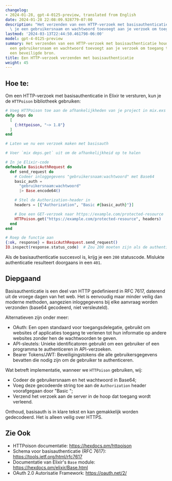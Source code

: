 ```yaml
---
changelog:
- 2024-01-28, gpt-4-0125-preview, translated from English
date: 2024-01-28 22:08:09.928779-07:00
description: "Het verzenden van een HTTP-verzoek met basisauthenticatie houdt in dat\
  \ je een gebruikersnaam en wachtwoord toevoegt aan je verzoek om toegang te krijgen\u2026"
lastmod: '2024-03-13T22:44:50.461798-06:00'
model: gpt-4-0125-preview
summary: Het verzenden van een HTTP-verzoek met basisauthenticatie houdt in dat je
  een gebruikersnaam en wachtwoord toevoegt aan je verzoek om toegang te krijgen tot
  een beveiligde bron.
title: Een HTTP-verzoek verzenden met basisauthenticatie
weight: 45
---
```


## Hoe te:
Om een HTTP-verzoek met basisauthenticatie in Elixir te versturen, kun je de `HTTPoison` bibliotheek gebruiken:

```elixir
# Voeg HTTPoison toe aan de afhankelijkheden van je project in mix.exs
defp deps do
  [
    {:httpoison, "~> 1.8"}
  ]
end

# Laten we nu een verzoek maken met basisauth

# Voer `mix deps.get` uit om de afhankelijkheid op te halen

# In je Elixir-code
defmodule BasicAuthRequest do
  def send_request do
    # Codeer inloggegevens "gebruikersnaam:wachtwoord" met Base64
    basic_auth =
      "gebruikersnaam:wachtwoord"
      |> Base.encode64()

    # Stel de Authorization-header in
    headers = [{"Authorization", "Basic #{basic_auth}"}]

    # Doe een GET-verzoek naar https://example.com/protected-resource
    HTTPoison.get("https://example.com/protected-resource", headers)
  end
end

# Roep de functie aan
{:ok, response} = BasicAuthRequest.send_request()
IO.inspect(response.status_code)  # Zou 200 moeten zijn als de authenticatie succesvol is
```

Als de basisauthenticatie succesvol is, krijg je een `200` statuscode. Mislukte authenticatie resulteert doorgaans in een `401`.

## Diepgaand
Basisauthenticatie is een deel van HTTP gedefinieerd in RFC 7617, daterend uit de vroege dagen van het web. Het is eenvoudig maar minder veilig dan moderne methoden, aangezien inloggegevens bij elke aanvraag worden verzonden (base64 gecodeerd, niet versleuteld).

Alternatieven zijn onder meer:
- OAuth: Een open standaard voor toegangsdelegatie, gebruikt om websites of applicaties toegang te verlenen tot hun informatie op andere websites zonder hen de wachtwoorden te geven.
- API-sleutels: Unieke identificatoren gebruikt om een gebruiker of een programma te authenticeren in API-verzoeken.
- Bearer Tokens/JWT: Beveiligingstokens die alle gebruikersgegevens bevatten die nodig zijn om de gebruiker te authenticeren.

Wat betreft implementatie, wanneer we `HTTPoison` gebruiken, wij:
- Codeer de gebruikersnaam en het wachtwoord in Base64;
- Voeg deze gecodeerde string toe aan de `Authorization` header voorafgegaan door "Basic ";
- Verzend het verzoek aan de server in de hoop dat toegang wordt verleend.

Onthoud, basisauth is in klare tekst en kan gemakkelijk worden gedecodeerd. Het is alleen veilig over HTTPS.

## Zie Ook
- HTTPoison documentatie: https://hexdocs.pm/httpoison
- Schema voor basisauthenticatie (RFC 7617): https://tools.ietf.org/html/rfc7617
- Documentatie van Elixir's `Base` module: https://hexdocs.pm/elixir/Base.html
- OAuth 2.0 Autorisatie Framework: https://oauth.net/2/
